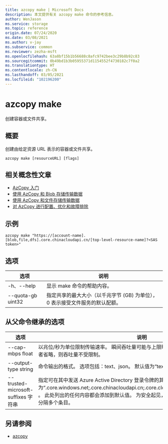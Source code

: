 ```yaml
---
title: azcopy make | Microsoft Docs
description: 本文提供有关 azcopy make 命令的参考信息。
author: WenJason
ms.service: storage
ms.topic: reference
origin.date: 07/24/2020
ms.date: 03/08/2021
ms.author: v-jay
ms.subservice: common
ms.reviewer: zezha-msft
ms.openlocfilehash: 63a8bf15b1b56688c8afc9742bee3c29b8b92c83
ms.sourcegitcommit: 0b49bd1b3b05955371d1154552f4730182c7f0a2
ms.translationtype: HT
ms.contentlocale: zh-CN
ms.lasthandoff: 03/05/2021
ms.locfileid: "102196200"
---
```

# <a name="azcopy-make"></a>azcopy make

创建容器或文件共享。

## <a name="synopsis"></a>概要

创建由给定资源 URL 表示的容器或文件共享。

```azcopy
azcopy make [resourceURL] [flags]
```

## <a name="related-conceptual-articles"></a>相关概念性文章

- [AzCopy 入门](storage-use-azcopy-v10.md)
- [使用 AzCopy 和 Blob 存储传输数据](./storage-use-azcopy-v10.md#transfer-data)
- [使用 AzCopy 和文件存储传输数据](storage-use-azcopy-files.md)
- [对 AzCopy 进行配置、优化和故障排除](storage-use-azcopy-configure.md)

## <a name="examples"></a>示例

```azcopy
azcopy make "https://[account-name].[blob,file,dfs].core.chinacloudapi.cn/[top-level-resource-name]?<SAS token>"
```

## <a name="options"></a>选项

|选项|说明|
|--|--|
|-h、--help|显示 make 命令的帮助内容。 |
|--quota-gb uint32|指定共享的最大大小（以千兆字节 (GB) 为单位），0 表示接受文件服务的默认配额。|

## <a name="options-inherited-from-parent-commands"></a>从父命令继承的选项

|选项|说明|
|---|---|
|--cap-mbps float|以兆位/秒为单位限制传输速率。 瞬间吞吐量可能与上限略有不同。 如果此选项设置为零，或者省略，则吞吐量不受限制。|
|--output-type string|命令输出的格式。 选项包括：text、json。 默认值为“text”。|
|--trusted-microsoft-suffixes 字符串   |指定可在其中发送 Azure Active Directory 登录令牌的其他域后缀。  默认值为“.core.windows.net;.core.chinacloudapi.cn;.core.cloudapi.de;.core.usgovcloudapi.net” 。 此处列出的任何内容都会添加到默认值。 为安全起见，应只在此处放置 Azure 域。 用分号分隔多个条目。|

## <a name="see-also"></a>另请参阅

- [azcopy](storage-ref-azcopy.md)
